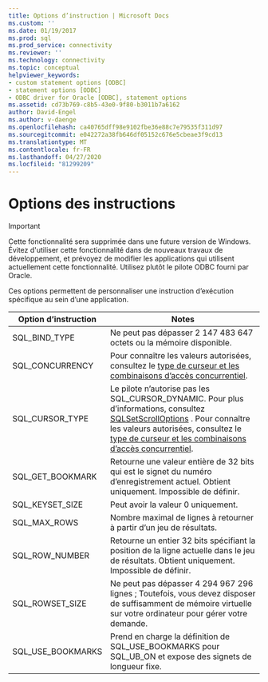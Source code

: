```yaml
---
title: Options d’instruction | Microsoft Docs
ms.custom: ''
ms.date: 01/19/2017
ms.prod: sql
ms.prod_service: connectivity
ms.reviewer: ''
ms.technology: connectivity
ms.topic: conceptual
helpviewer_keywords:
- custom statement options [ODBC]
- statement options [ODBC]
- ODBC driver for Oracle [ODBC], statement options
ms.assetid: cd73b769-c8b5-43e0-9f80-b3011b7a6162
author: David-Engel
ms.author: v-daenge
ms.openlocfilehash: ca40765dff98e9102fbe36e88c7e79535f311d97
ms.sourcegitcommit: e042272a38fb646df05152c676e5cbeae3f9cd13
ms.translationtype: MT
ms.contentlocale: fr-FR
ms.lasthandoff: 04/27/2020
ms.locfileid: "81299209"
---
```

# <a name="statement-options"></a>Options des instructions
> [!IMPORTANT]  
>  Cette fonctionnalité sera supprimée dans une future version de Windows. Évitez d'utiliser cette fonctionnalité dans de nouveaux travaux de développement, et prévoyez de modifier les applications qui utilisent actuellement cette fonctionnalité. Utilisez plutôt le pilote ODBC fourni par Oracle.  
  
 Ces options permettent de personnaliser une instruction d’exécution spécifique au sein d’une application.  
  
|Option d’instruction|Notes|  
|----------------------|-----------|  
|SQL_BIND_TYPE|Ne peut pas dépasser 2 147 483 647 octets ou la mémoire disponible.|  
|SQL_CONCURRENCY|Pour connaître les valeurs autorisées, consultez le [type de curseur et les combinaisons d’accès concurrentiel](../../odbc/microsoft/cursor-type-and-concurrency-combinations.md).|  
|SQL_CURSOR_TYPE|Le pilote n’autorise pas les SQL_CURSOR_DYNAMIC. Pour plus d’informations, consultez [SQLSetScrollOptions](../../odbc/microsoft/level-2-api-functions-odbc-driver-for-oracle.md) . Pour connaître les valeurs autorisées, consultez le [type de curseur et les combinaisons d’accès concurrentiel](../../odbc/microsoft/cursor-type-and-concurrency-combinations.md).|  
|SQL_GET_BOOKMARK|Retourne une valeur entière de 32 bits qui est le signet du numéro d’enregistrement actuel. Obtient uniquement. Impossible de définir.|  
|SQL_KEYSET_SIZE|Peut avoir la valeur 0 uniquement.|  
|SQL_MAX_ROWS|Nombre maximal de lignes à retourner à partir d’un jeu de résultats.|  
|SQL_ROW_NUMBER|Retourne un entier 32 bits spécifiant la position de la ligne actuelle dans le jeu de résultats. Obtient uniquement. Impossible de définir.|  
|SQL_ROWSET_SIZE|Ne peut pas dépasser 4 294 967 296 lignes ; Toutefois, vous devez disposer de suffisamment de mémoire virtuelle sur votre ordinateur pour gérer votre demande.|  
|SQL_USE_BOOKMARKS|Prend en charge la définition de SQL_USE_BOOKMARKS pour SQL_UB_ON et expose des signets de longueur fixe.|
